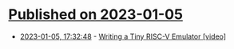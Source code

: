 # [Published on 2023-01-05](index.md)

* [2023-01-05, 17:32:48](https://news.ycombinator.com/item?id=34263361) - [Writing a Tiny RISC-V Emulator [video]](https://www.youtube.com/watch?v=YT5vB3UqU_E)
